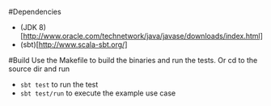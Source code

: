 #Dependencies

- (JDK 8)[http://www.oracle.com/technetwork/java/javase/downloads/index.html]
- (sbt)[http://www.scala-sbt.org/]

#Build
Use the Makefile to build the binaries and run the tests.
Or cd to the source dir and run
- `sbt test` to run the test
- `sbt test/run` to execute the example use case

